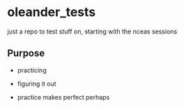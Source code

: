 # oleander_tests
just a repo to test stuff on, starting with the nceas sessions

## Purpose

- practicing
- figuring it out

- practice makes perfect perhaps
